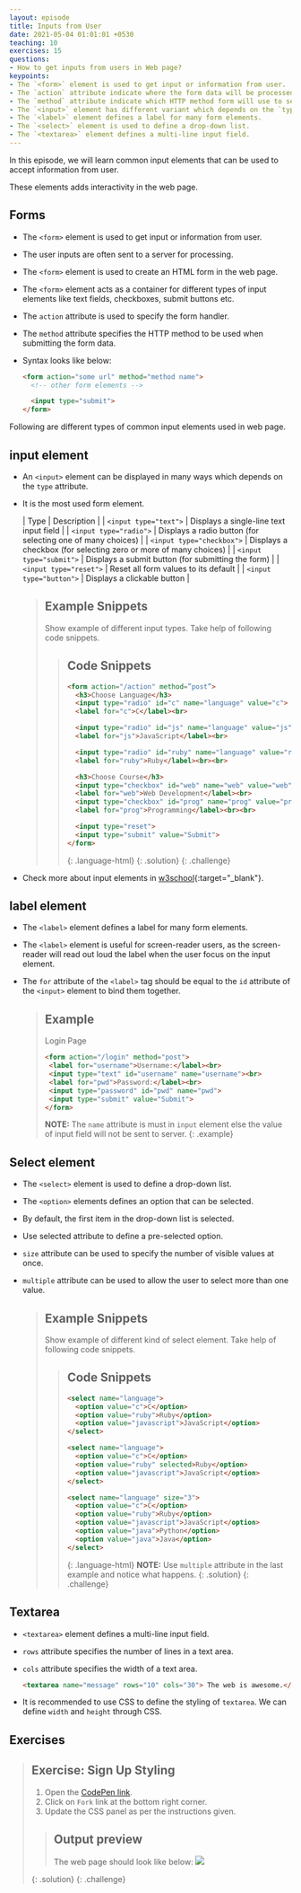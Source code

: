 ```yaml
---
layout: episode
title: Inputs from User
date: 2021-05-04 01:01:01 +0530
teaching: 10
exercises: 15
questions:
- How to get inputs from users in Web page?
keypoints:
- The `<form>` element is used to get input or information from user.
- The `action` attribute indicate where the form data will be processed.
- The `method` attribute indicate which HTTP method form will use to send information to server.
- The `<input>` element has different variant which depends on the `type` attribute.
- The `<label>` element defines a label for many form elements.
- The `<select>` element is used to define a drop-down list.
- The `<textarea>` element defines a multi-line input field.
---
```


In this episode, we will learn common input elements that can be used to accept information from user.

These elements adds interactivity in the web page.

## Forms

- The `<form>` element is used to get input or information from user.
- The user inputs are often sent to a server for processing.
- The `<form>` element is used to create an HTML form in the web page.
- The `<form>` element acts as a container for different types of input elements like text fields, checkboxes, submit buttons etc.
- The `action` attribute is used to specify the form handler.
- The `method` attribute specifies the HTTP method to be used when submitting the form data.
- Syntax looks like below:

  ~~~html
  <form action="some url" method="method name">
    <!-- other form elements -->

    <input type="submit">
  </form>
  ~~~

Following are different types of common input elements used in web page.

## input element

- An `<input>` element can be displayed in many ways which depends on the `type` attribute.
- It is the most used form element.

  | Type | Description |
  | `<input type="text">` | Displays a single-line text input field |
  | `<input type="radio">` | Displays a radio button (for selecting one of many choices) |
  | `<input type="checkbox">` | Displays a checkbox (for selecting zero or more of many choices) |
  | `<input type="submit">` | Displays a submit button (for submitting the form) |
  | `<input type="reset">` | Reset all form values to its default |
  | `<input type="button">` | Displays a clickable button |

  > ## Example Snippets
  >
  > Show example of different input types.
  > Take help of following code snippets.
  >
  > > ## Code Snippets
  > >
  > > ~~~html
  > > <form action="/action" method=”post”>
  > >   <h3>Choose Language</h3>
  > >   <input type="radio" id="c" name="language" value="c">
  > >   <label for="c">C</label><br>
  > >
  > >   <input type="radio" id="js" name="language" value="js">
  > >   <label for="js">JavaScript</label><br>
  > >
  > >   <input type="radio" id="ruby" name="language" value="ruby">
  > >   <label for="ruby">Ruby</label><br><br>
  > >
  > >   <h3>Choose Course</h3>
  > >   <input type="checkbox" id="web" name="web" value="web">
  > >   <label for="web">Web Development</label><br>
  > >   <input type="checkbox" id="prog" name="prog" value="prog">
  > >   <label for="prog">Programming</label><br><br>
  > >
  > >   <input type="reset">
  > >   <input type="submit" value="Submit">
  > > </form>
  > > ~~~
  > >
  > > {: .language-html}
  > {: .solution}
  {: .challenge}

- Check more about input elements in [w3school](https://www.w3schools.com/html/html_form_input_types.asp){:target="_blank"}.

## label element

- The `<label>` element defines a label for many form elements.
- The `<label>` element is useful for screen-reader users, as the screen-reader will read out loud the label when the user focus on the input element.
- The `for` attribute of the `<label>` tag should be equal to the `id` attribute of the `<input>` element to bind them together.

  > ## Example
  >
  > Login Page
  >
  > ~~~html
  > <form action="/login" method="post">
  >  <label for="username">Username:</label><br>
  >  <input type="text" id="username" name="username"><br>
  >  <label for="pwd">Password:</label><br>
  >  <input type="password" id="pwd" name="pwd">
  >  <input type="submit" value="Submit">
  > </form>
  > ~~~
  >
  > __NOTE:__ The `name` attribute is must in `input` element else the value of input field will not be sent to server.
  {: .example}

## Select element

- The `<select>` element is used to define a drop-down list.
- The `<option>` elements defines an option that can be selected.
- By default, the first item in the drop-down list is selected.
- Use selected attribute to define a pre-selected option.
- `size` attribute can be used to specify the number of visible values at once.
- `multiple` attribute can be used to allow the user to select more than one value.

  > ## Example Snippets
  >
  > Show example of different kind of select element.
  > Take help of following code snippets.
  >
  > > ## Code Snippets
  > >
  > > ~~~html
  > > <select name="language">
  > >   <option value="c">C</option>
  > >   <option value="ruby">Ruby</option>
  > >   <option value="javascript">JavaScript</option>
  > > </select>
  > >
  > > <select name="language">
  > >   <option value="c">C</option>
  > >   <option value="ruby" selected>Ruby</option>
  > >   <option value="javascript">JavaScript</option>
  > > </select>
  > >
  > > <select name="language" size="3">
  > >   <option value="c">C</option>
  > >   <option value="ruby">Ruby</option>
  > >   <option value="javascript">JavaScript</option>
  > >   <option value="java">Python</option>
  > >   <option value="java">Java</option>
  > > </select>
  > > ~~~
  > >
  > > {: .language-html}
  > > __NOTE:__ Use `multiple` attribute in the last example and notice what happens.
  > {: .solution}
  {: .challenge}

## Textarea

- `<textarea>` element defines a multi-line input field.
- `rows` attribute specifies the number of lines in a text area.
- `cols` attribute specifies the width of a text area.

  ~~~html
  <textarea name="message" rows="10" cols="30"> The web is awesome.</textarea>
  ~~~

- It is recommended to use CSS to define the styling of `textarea`. We can define `width` and `height` through CSS.

## Exercises

> ## Exercise: Sign Up Styling
>
> 1. Open the <a href="https://codepen.io/brgurukul/pen/abJmzyw" target="_blank">CodePen link</a>.
> 2. Click on `Fork` link at the bottom right corner.
> 3. Update the CSS panel as per the instructions given.
>
> > ## Output preview
> >
> > The web page should look like below:
> > <img class="embed-img" src="{{ site.image_base_url }}/html-css/sign_up.jpg" >
> >
> {: .solution}
{: .challenge}

